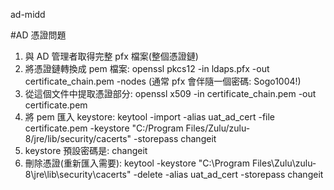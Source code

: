 ad-midd

#AD 憑證問題
1. 與 AD 管理者取得完整 pfx 檔案(整個憑證鏈)
2. 將憑證鏈轉換成 pem 檔案: openssl pkcs12 -in ldaps.pfx -out certificate_chain.pem -nodes (通常 pfx 會伴隨一個密碼: Sogo1004!)
3. 從這個文件中提取憑證部分: openssl x509 -in certificate_chain.pem -out certificate.pem
4. 將 pem 匯入 keystore: keytool -import -alias uat_ad_cert -file certificate.pem -keystore "C:/Program Files/Zulu/zulu-8/jre/lib/security/cacerts" -storepass changeit
5. keystore 預設密碼是: changeit
6. 刪除憑證(重新匯入需要):  keytool -keystore "C:\Program Files\Zulu\zulu-8\jre\lib\security\cacerts" -delete -alias uat_ad_cert -storepass changeit
